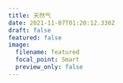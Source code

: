 ```yaml
---
title: 天然气
date: 2021-11-07T01:20:12.330Z
draft: false
featured: false
image:
  filename: featured
  focal_point: Smart
  preview_only: false
---
```

